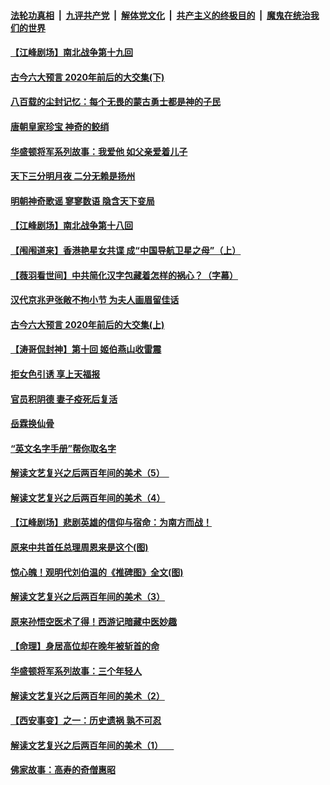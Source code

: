

####  [法轮功真相](../../../../basic/blob/master/README.md?t=09202031) &nbsp;|&nbsp; [九评共产党](../../../../9ping.md/blob/master/README.md?t=09202031) &nbsp;|&nbsp; [解体党文化](../../../../jtdwh.md/blob/master/README.md?t=09202031)  &nbsp;|&nbsp; [共产主义的终极目的](../../../../gczydzjmd.md/blob/master/README.md?t=09202031) &nbsp;|&nbsp; [魔鬼在统治我们的世界](../../../../mgztzwmdsj.md/blob/master/README.md?t=09202031) 

#### [【江峰剧场】南北战争第十九回](../pages/prog647/a102945119.md?t=09202031) 

#### [古今六大预言 2020年前后的大交集(下)](../pages/prog647/a102944654.md?t=09202031) 

#### [八百载的尘封记忆：每个无畏的蒙古勇士都是神的子民](../pages/prog647/a102942987.md?t=09202031) 

#### [唐朝皇家珍宝 神奇的鲛绡](../pages/prog647/a102943554.md?t=09202031) 

#### [华盛顿将军系列故事：我爱他 如父亲爱着儿子](../pages/prog647/a102943457.md?t=09202031) 

#### [天下三分明月夜 二分无赖是扬州](../pages/prog647/a102942794.md?t=09202031) 

#### [明朝神奇歌谣 寥寥数语 隐含天下变局](../pages/prog647/a102942788.md?t=09202031) 

#### [【江峰剧场】南北战争第十八回](../pages/prog647/a102942712.md?t=09202031) 

#### [【闱闱道来】香港艳星女共谍 成“中国导航卫星之母”（上）](../pages/prog647/a102941704.md?t=09202031) 

#### [【薇羽看世间】中共简化汉字包藏着怎样的祸心？（字幕）](../pages/prog647/a102941973.md?t=09202031) 

#### [汉代京兆尹张敞不拘小节 为夫人画眉留佳话](../pages/prog647/a102941851.md?t=09202031) 

#### [古今六大预言 2020年前后的大交集(上)](../pages/prog647/a102941840.md?t=09202031) 

#### [【涛哥侃封神】第十回 姬伯燕山收雷震](../pages/prog647/a102941678.md?t=09202031) 

#### [拒女色引诱 享上天福报](../pages/prog647/a102941143.md?t=09202031) 

#### [官员积阴德 妻子疫死后复活](../pages/prog647/a102941111.md?t=09202031) 

#### [岳霖换仙骨](../pages/prog647/a102940233.md?t=09202031) 

#### [“英文名字手册”帮你取名字](../pages/prog647/a102940218.md?t=09202031) 

#### [解读文艺复兴之后两百年间的美术（5）　](../pages/prog647/a102940005.md?t=09202031) 

#### [解读文艺复兴之后两百年间的美术（4）](../pages/prog647/a102939996.md?t=09202031) 

#### [【江峰剧场】悲剧英雄的信仰与宿命：为南方而战！](../pages/prog647/a102939950.md?t=09202031) 

#### [原来中共首任总理周恩来是这个(图)](../pages/prog647/a102939858.md?t=09202031) 

#### [惊心魄！观明代刘伯温的《推碑图》全文(图)](../pages/prog647/a102939854.md?t=09202031) 

#### [解读文艺复兴之后两百年间的美术（3）](../pages/prog647/a102938571.md?t=09202031) 

#### [原来孙悟空医术了得！西游记暗藏中医妙趣](../pages/prog647/a102939046.md?t=09202031) 

#### [【命理】身居高位却在晚年被斩首的命](../pages/prog647/a102939039.md?t=09202031) 

#### [华盛顿将军系列故事：三个年轻人](../pages/prog647/a102938909.md?t=09202031) 

#### [解读文艺复兴之后两百年间的美术（2）](../pages/prog647/a102938543.md?t=09202031) 

#### [【西安事变】之一：历史遗祸 孰不可忍](../pages/prog647/a102938250.md?t=09202031) 

#### [解读文艺复兴之后两百年间的美术（1） 　](../pages/prog647/a102937837.md?t=09202031) 

#### [佛家故事：高寿的奇僧惠昭](../pages/prog647/a102937570.md?t=09202031) 

